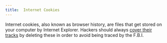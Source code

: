 ```yaml
---
title:  Internet Cookies
---
```

Internet cookies, also known as browser history, are files that get stored on your computer by Internet Explorer. Hackers should always [cover their tracks](/tutorials/covering-your-tracks) by deleting these in order to avoid being traced by the F.B.I.
